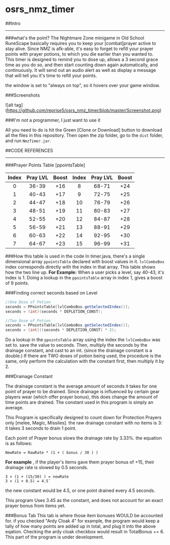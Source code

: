 # osrs_nmz_timer

##Intro 
___________________________________________________________
###what's the point?
The Nightmare Zone minigame in Old School RuneScape basically requires you to keep your [combat]prayer active to stay alive.  Since NMZ is afk-able, it's easy to forget to refill your prayer points with prayer potions, to which you die earlier than you wanted to.  
This timer is designed to remind you to dose up, allows a 3 second grace time as you do so, and then start counting down again automatically, and continuously.  It will send out an audio alert as well as display a message that will tell you it's time to refill your points.

the window is set to "always on top", so it hovers over your game window.

###Screenshots

![alt tag] (https://github.com/reprise5/osrs_nmz_timer/blob/master/Screenshot.png)

###I'm not a programmer, I just want to use it

All you need to do is hit the Green [Clone or Download] button to download all the files in this repository.  Then open the zip folder, go to the `dist` folder, and run `NmzTimer.jar`.

##CODE REFERENCES
___________________________________________________________

###Prayer Points Table  [ppointsTable]

| Index | Pray LVL| Boost | Index | Pray LVL| Boost |
| :---: |:-------:| :---: | :---: | :-----: | :---: |
| 0     | 36-39   | +16   | 8     | 68-71   | +24   |
| 1     | 40-43   | +17   | 9     | 72-75   | +25   |
| 2     | 44-47   | +18   | 10    | 76-79   | +26   |
| 3     | 48-51   | +19   | 11    | 80-83   | +27   |
| 4     | 52-55   | +20   | 12    | 84-87   | +28   |
| 5     | 56-59   | +21   | 13    | 88-91   | +29   |
| 6     | 60-63   | +22   | 14    | 92-95   | +30   |
| 7     | 64-67   | +23   | 15    | 96-99   | +31   |

###How this table is used in the code
In timer.java, there's a single dimensional array `ppointsTable` declared with boost values in it.  `lvlComboBox` index corresponds directly with the index in that array.  This table shows how the two line up.  **For Example:** When a user picks a level, say 40-43, it's index is 1.  Doing a lookup in the `ppointsTable` array in index 1, gives a boost of 9 points.

###Finding correct seconds based on Level
```java
//One Dose of Potion
seconds = PPointsTable[lvlComboBox.getSelectedIndex()];
seconds = (int)(seconds * DEPLETION_CONST);

//Two Dose of Potion
seconds = PPointsTable[lvlComboBox.getSelectedIndex()];
seconds = (int)((seconds * DEPLETION_CONST) * 2);
```
Do a lookup in the `ppointsTable` array using the index the `lvlComboBox` was set to.  save the value to seconds.
Then, multiply the seconds by the drainage constant, and cast to an int. (since the drainage constant is a double.)            If there are TWO doses of potion being used, the procedure is the same, only perform the calculation with the constant first,
then multiply it by 2.

###Drainage Constant

The drainage constant is the average amount of seconds it takes for one point of prayer to be drained.  Since drainage is influenced by certain gear players wear (which offer prayer bonus), this does change the amount of time points are drained.  The constant used in this program is simply an average.

This Program is specifically designed to count down for Protection Prayers only [melee, Magic, Missiles].  the raw drainage constant with no items is 3: it takes 3 seconds to drain 1 point.

Each point of Prayer bonus slows the drainage rate by 3.33%.  the equation is as follows:

```
NewRate = RawRate * (1 + ( bonus / 30 ) )
```
**For example** , if the player's items gave them prayer bonus of +15, their drainage rate is slowed by 0.5 seconds. 
```
3 × (1 + (15/30) ) = newRate
3 × (1 + 0.5) = 4.5`
```
the new constant would be 4.5, or one point drained every 4.5 seconds.

This program Uses 3.45 as the constant, and does not account for an exact prayer bonus from items yet.

###Bonus Tab
This tab is where those item bonuses WOULD be accounted for.  if you checked "Ardy Cloak 4" for example, the program would keep a tally of how many points are added up in total, and plug it into the above eqation.  Checking the ardy cloak checkbox would result in TotalBonus += 6.  This part of the program is under development.
